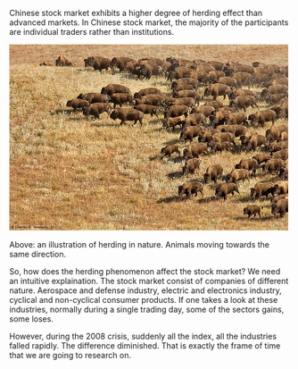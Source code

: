 Chinese stock market exhibits a higher degree of herding effect than advanced markets.
In Chinese stock market, the majority of the participants are individual traders rather than institutions. 

![](https://raw.githubusercontent.com/watertruth/assets/master/Herd.jpg)

Above: an illustration of herding in nature. Animals moving towards the same direction.

So, how does the herding phenomenon affect the stock market? We need an intuitive explaination.
The stock market consist of companies of different nature. Aerospace and defense industry, electric and electronics industry, cyclical and non-cyclical consumer products. If one takes a look at these industries, normally during a single trading day, some of the sectors gains, some loses.

However, during the 2008 crisis, suddenly all the index, all the industries falled rapidly. The difference diminished. That is exactly the frame of time that we are going to research on.
